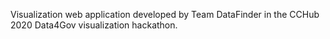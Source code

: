 Visualization web application developed by Team DataFinder in the CCHub 2020 Data4Gov visualization hackathon. 
